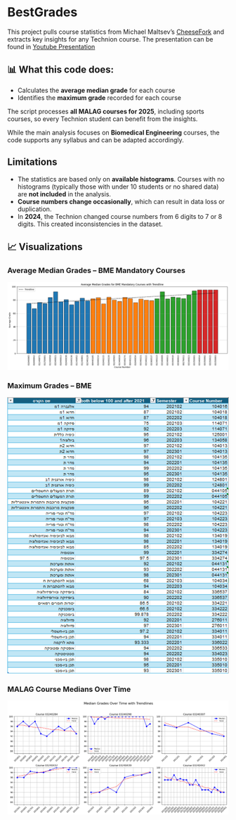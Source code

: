 # BestGrades

This project pulls course statistics from Michael Maltsev’s [CheeseFork](https://cheesefork.cf/) and extracts key insights for any Technion course.
The presentation can be found in [Youtube Presentation](https://youtu.be/uwcc7UkbG20)

## 📊 What this code does:

- Calculates the **average median grade** for each course
- Identifies the **maximum grade** recorded for each course

The script processes **all MALAG courses for 2025**, including sports courses, so every Technion student can benefit from the insights.

While the main analysis focuses on **Biomedical Engineering** courses, the code supports any syllabus and can be adapted accordingly.

## Limitations

- The statistics are based only on **available histograms**. Courses with no histograms (typically those with under 10 students or no shared data) are **not included** in the analysis.
- **Course numbers change occasionally**, which can result in data loss or duplication.
- In **2024**, the Technion changed course numbers from 6 digits to 7 or 8 digits. This created inconsistencies in the dataset.

## 📈 Visualizations

### Average Median Grades – BME Mandatory Courses  
![Average Median Grades](https://github.com/ranbenayoun/BestGrades/blob/main/Average%20Median%20Grades%20for%20BME%20Mandatory%20Courses.png?raw=true)

### Maximum Grades – BME  
![Max Grades in BME](https://github.com/ranbenayoun/BestGrades/blob/main/MaxGrades.png?raw=true)

### MALAG Course Medians Over Time  
![Malag grades](https://github.com/ranbenayoun/BestGrades/blob/main/Malag_courses_medians_over_time.png?raw=true)
